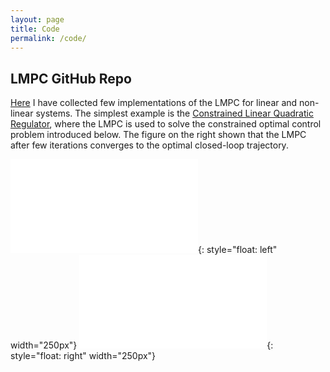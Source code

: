 ```yaml
---
layout: page
title: Code
permalink: /code/
---
```

## LMPC GitHub Repo
[Here](https://github.com/urosolia/LMPC) I have collected few implementations of the LMPC for linear and non-linear systems. The simplest example is the [Constrained Linear Quadratic Regulator](https://github.com/urosolia/LMPC/tree/master/LinearLMPC), where the LMPC is used to solve the constrained optimal control problem introduced below. The figure on the right shown that the LMPC after few iterations converges to the optimal closed-loop trajectory.

![](/images/pic/codeImg/CQLR.pgn){: style="float: left" width="250px"}
![](/images/pic/codeImg/CQLR_cl.pgn){: style="float: right" width="250px"}

